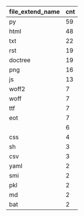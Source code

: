 | file_extend_name | cnt |
|------------------|-----|
| py               | 59  |
| html             | 48  |
| txt              | 22  |
| rst              | 19  |
| doctree          | 19  |
| png              | 16  |
| js               | 13  |
| woff2            | 7   |
| woff             | 7   |
| ttf              | 7   |
| eot              | 7   |
|                  | 6   |
| css              | 4   |
| sh               | 3   |
| csv              | 3   |
| yaml             | 2   |
| smi              | 2   |
| pkl              | 2   |
| md               | 2   |
| bat              | 2   |
